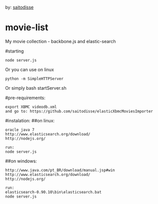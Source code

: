 by: [saitodisse](http://saitodisse.github.io/)

movie-list
==========

My movie collection - backbone.js and elastic-search

#starting

    node server.js
Or you can use on linux

    python -m SimpleHTTPServer

Or simply
    bash startServer.sh


#pre-requirements:

    export XBMC videodb.xml
    and go to: https://github.com/saitodisse/elasticXbmcMoviesImporter


#instalation:
##on linux:

    oracle java 7
    http://www.elasticsearch.org/download/
    http://nodejs.org/

    run:
    node server.js

##on windows:
   
    http://www.java.com/pt_BR/download/manual.jsp#win
    http://www.elasticsearch.org/download/
    http://nodejs.org/

    run:
    elasticsearch-0.90.10\bin\elasticsearch.bat
    node server.js

